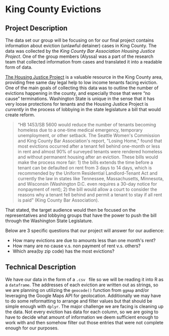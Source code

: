 # King County Evictions

## Project Description
The data set our group will be focusing on for our final project contains information about eviction (unlawful detainer) cases in King County. The data was collected by the *King County Bar Association Housing Justice Project*. One of the group members (Alyssa) was a part of the research team that collected information from cases and translated it into a readable form of data.

[The Housing Justice Project](https://www.kcba.org/For-the-Public/Free-Legal-Assistance/Housing-Justice-Project) is a valuable resource in the King County area, providing free same day legal help to low income tenants facing eviction. One of the main goals of collecting this data was to outline the number of evictions happening in the county, and especially those that were “no cause” terminations. Washington State is unique in the sense that it has very loose protections for tenants and the Housing Justice Project is _currently_ in the process of lobbying in the state legislature a bill that would create reform.

>“HB 1453/SB 5600 would reduce the number of tenants becoming homeless due to a one-time medical emergency, temporary unemployment, or other setback. The Seattle Women's Commission and King County Bar Association's report, "Losing Home," found that most evictions occurred after a tenant fell behind one-month or less in rent and almost 90% of surveyed tenants were rendered homeless and without permanent housing after an eviction. These bills would make the process more fair: 1) the bills extends the time before a tenant can be defaulted on rent from 3 days to 14 days, which is recommended by the Uniform Residential Landlord-Tenant Act and currently the law in states like Tennessee, Massachusetts, Minnesota, and Wisconsin (Washington D.C. even requires a 30-day notice for nonpayment of rent); 2) the bill would allow a court to consider the reasons why a tenant fell behind and permit a tenant to stay if all rent is paid” (King County Bar Association).

That stated, the target audience would then be focused on the representatives and lobbying groups that have the power to push the bill through the Washington State Legislature.

Below are 3 specific questions that our project will answer for our audience:
- How many evictions are due to amounts less than one month's rent?
- How many are no cause v.s. non payment of rent v.s. others?
- Which area(by zip code) has the most evictions?


## Technical Description

We have our data in the form of a ``.csv `` file so we will be reading it into R as a `dataframe`. The addresses of each eviction are written out as strings, so we are planning on utilizing the `geocode()` function from `ggmap` and/or leveraging the Google Maps API for geolocation. Additionally we may have to do some reformatting to arrange and filter values but that should be simple enough with `dplyr`. The major challenge we are facing is cleaning up the data. Not every eviction has data for each column, so we are going to have to decide what amount of information we deem sufficient enough to work with and then somehow filter out those entries that were not complete enough for our purposes.
